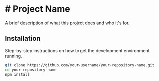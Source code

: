 # # Project Name

A brief description of what this project does and who it's for.

## Installation

Step-by-step instructions on how to get the development environment running.

```bash
git clone https://github.com/your-username/your-repository-name.git
cd your-repository-name
npm install
